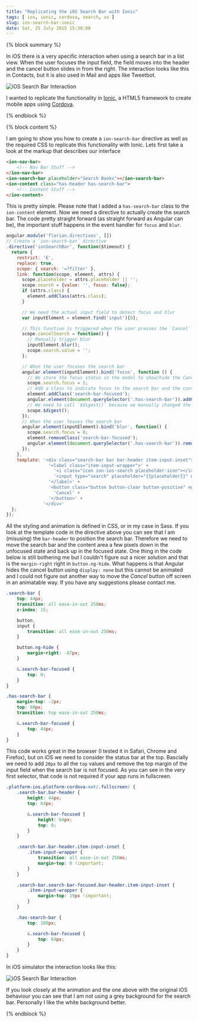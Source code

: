 ```yaml
---
title: "Replicating the iOS Search Bar with Ionic"
tags: [ ios, ionic, cordova, search, ux ]
slug: ios-search-bar-ionic
date: Sat, 25 July 2015 15:30:00
---
```

{% block summary %}

In iOS there is a very specific interaction when using a search bar in a list view. When the user focuses the input field, the field moves into the header and the cancel button slides in from the right. The interaction looks like this in Contacts, but it is also used in Mail and apps like Tweetbot.

![iOS Search Bar Interaction](/img/articles/ios-search-bar-ionic/ios-search-bar.gif)

I wanted to replicate the functionality in [Ionic](http://ionicframework.com), a HTML5 framework to create mobile apps using [Cordova](http://cordova.apache.org).

{% endblock %}

{% block content %}

I am going to show you how to create a `ion-search-bar` directive as well as the required CSS to replicate this functionality with Ionic. Lets first take a look at the markup that describes our interface

```html
<ion-nav-bar>
    <!-- Nav Bar Stuff -->
</ion-nav-bar>
<ion-search-bar placeholder="Search Books"></ion-search-bar>
<ion-content class="has-header has-search-bar">
    <!-- Content Stuff -->
</ion-content>
```

This is pretty simple. Please note that I added a `has-search-bar` class to the `ion-content` element. Now we need a directive to actually create the search bar. The code pretty straight forward (as straight forward as Angular can be), the important stuff happens in the event handler for `focus` and `blur`.

```javascript
angular.module('florian.directives', [])
// Create a `ion-search-bar` directive
.directive('ionSearchBar', function($timeout) {
  return {
    restrict: 'E',
    replace: true,
    scope: { search: '=?filter' },
    link: function(scope, element, attrs) {
      scope.placeholder = attrs.placeholder || '';
      scope.search = {value: '', focus: false};
      if (attrs.class) {
        element.addClass(attrs.class);
      }

      // We need the actual input field to detect focus and blur
      var inputElement = element.find('input')[0];

      // This function is triggered when the user presses the `Cancel` button
      scope.cancelSearch = function() {
        // Manually trigger blur
        inputElement.blur();
        scope.search.value = '';
      };

      // When the user focuses the search bar
      angular.element(inputElement).bind('focus', function () {
        // We store the focus status in the model to show/hide the Cancel button
        scope.search.focus = 1;
        // Add a class to indicate focus to the search bar and the content area
        element.addClass('search-bar-focused');
        angular.element(document.querySelector('.has-search-bar')).addClass('search-bar-focused');
        // We need to call `$digest()` because we manually changed the model
        scope.$digest();
      });
      // When the user leaves the search bar
      angular.element(inputElement).bind('blur', function() {
        scope.search.focus = 0;
        element.removeClass('search-bar-focused');
        angular.element(document.querySelector('.has-search-bar')).removeClass('search-bar-focused');
      });
    },
    template: '<div class="search-bar bar bar-header item-input-inset">' +
                '<label class="item-input-wrapper">' +
                  '<i class="icon ion-ios-search placeholder-icon"></i>' +
                  '<input type="search" placeholder="{{placeholder}}" ng-model="search.value">' +
                '</label>' +
                '<button class="button button-clear button-positive" ng-show="search.focus" ng-click="cancelSearch()">' +
                  'Cancel' +
                '</button>' +
              '</div>'
  };
});
```

All the styling and animation is defined in CSS, or in my case in Sass. If you look at the template code in the directive above you can see that I am (misusing) the `bar-header` to position the search bar. Therefore we need to move the search bar and the content area a few pixels down in the unfocused state and back up in the focused state. One thing in the code below is still bothering me but I couldn't figure out a nicer solution and that is the `margin-right` right in `button.ng-hide`. What happens is that Angular hides the cancel button using `display: none` but this cannot be animated and I could not figure out another way to move the *Cancel* button off screen in an animatable way. If you have any suggestions please contact me.

```css
.search-bar {
    top: 44px;
    transition: all ease-in-out 250ms;
    z-index: 15;

    button,
    input {
        transition: all ease-in-out 250ms;
    }

    button.ng-hide {
        margin-right: -67px;
    }

    &.search-bar-focused {
        top: 0;
    }
}

.has-search-bar {
    margin-top: -2px;
    top: 88px;
    transition: top ease-in-out 250ms;

    &.search-bar-focused {
        top: 44px;
    }
}
```

This code works great in the browser (I tested it in Safari, Chrome and Firefox), but on iOS we need to consider the status bar at the top. Bascially we need to add `20px` to all the `top` values and remove the top margin of the input field when the search bar is not focused. As you can see in the very first selector, that code is not required if your app runs in fullscreen.

```css
.platform-ios.platform-cordova:not(.fullscreen) {
    .search-bar.bar-header {
        height: 44px;
        top: 64px;

        &.search-bar-focused {
            height: 64px;
            top: 0;
        }
    }

    .search-bar.bar-header.item-input-inset {
        .item-input-wrapper {
            transition: all ease-in-out 250ms;
            margin-top: 0 !important;
        }
    }

    .search-bar.search-bar-focused.bar-header.item-input-inset {
        .item-input-wrapper {
            margin-top: 19px !important;
        }
    }

    .has-search-bar {
        top: 108px;

        &.search-bar-focused {
            top: 64px;
        }
    }
}
```

In iOS simulator the interaction looks like this:

![iOS Search Bar Interaction](/img/articles/ios-search-bar-ionic/ionic-search-bar.gif)

If you look closely at the animation and the one above with the original iOS behaviour you can see that I am not using a grey background for the search bar. Personally I like the white background better.

{% endblock %}
